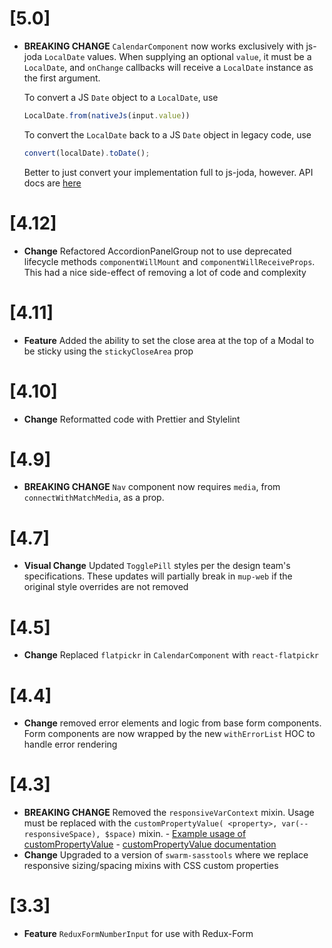 # [5.0]

-   **BREAKING CHANGE** `CalendarComponent` now works exclusively with js-joda `LocalDate`
    values. When supplying an optional `value`, it must be a `LocalDate`, and `onChange`
    callbacks will receive a `LocalDate` instance as the first argument.
	
	To convert a JS `Date` object to a `LocalDate`, use
	
	```js
	LocalDate.from(nativeJs(input.value))
	```

    To convert the `LocalDate` back to a JS `Date` object in legacy code, use

    ```js
    convert(localDate).toDate();
    ```

    Better to just convert your implementation full to js-joda, however. API docs are
	[here](https://js-joda.github.io/js-joda/esdoc/)

# [4.12]

-   **Change** Refactored AccordionPanelGroup not to use deprecated lifecycle methods `componentWillMount` and `componentWillReceiveProps`. This had a nice side-effect of removing a lot of code and complexity

# [4.11]

-   **Feature** Added the ability to set the close area at the top of a Modal to be sticky using the `stickyCloseArea` prop

# [4.10]

-   **Change** Reformatted code with Prettier and Stylelint

# [4.9]

-   **BREAKING CHANGE** `Nav` component now requires `media`, from `connectWithMatchMedia`, as a prop.

# [4.7]

-   **Visual Change** Updated `TogglePill` styles per the design team's specifications.
    These updates will partially break in `mup-web` if the original style
    overrides are not removed

# [4.5]

-   **Change** Replaced `flatpickr` in `CalendarComponent` with `react-flatpickr`

# [4.4]

-   **Change** removed error elements and logic from base form components.
    Form components are now wrapped by the new `withErrorList` HOC to handle
    error rendering

# [4.3]

-   **BREAKING CHANGE** Removed the `responsiveVarContext` mixin. Usage must be replaced
    with the `customPropertyValue( <property>, var(--responsiveSpace), $space)` mixin. - [Example usage of customPropertyValue](https://github.com/meetup/meetup-web-components/blob/master/assets/scss/components/_inlineblockList.scss#L49) - [customPropertyValue documentation](https://meetup.github.io/swarm-sasstools/sassdoc/index.html#mixin-customPropertyValue)
-   **Change** Upgraded to a version of `swarm-sasstools` where we replace
    responsive sizing/spacing mixins with CSS custom properties

# [3.3]

-   **Feature** `ReduxFormNumberInput` for use with Redux-Form

